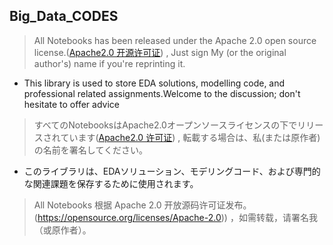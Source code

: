 ## Big_Data_CODES

> All Notebooks has been released under the Apache 2.0 open source license.([Apache2.0 开源许可证](https://opensource.org/licenses/Apache-2.0)) , Just sign My (or the original author's) name if you're reprinting it.

- This library is used to store EDA solutions, modelling code, and professional related assignments.Welcome to the discussion; don't hesitate to offer advice


> すべてのNotebooksはApache2.0オープンソースライセンスの下でリリースされています([Apache2.0 许可证](https://opensource.org/licenses/Apache-2.0)) , 転載する場合は、私(または原作者)の名前を署名してください。

- このライブラリは、EDAソリューション、モデリングコード、および専門的な関連課題を保存するために使用されます。


> All Notebooks 根据 Apache 2.0 开放源码许可证发布。(https://opensource.org/licenses/Apache-2.0)) ，如需转载，请署名我（或原作者）。

